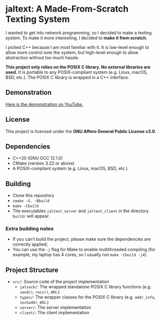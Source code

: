 # jaltext: A Made-From-Scratch Texting System

I wanted to get into network programming, so I decided to make a texting system. To make it more interesting, I decided to **make it from scratch.**

I picked C++ because I am most familiar with it. It is low-level enough to allow more control over the system, but high-level enough to allow abstraction without too much hassle.

**This project only relies on the POSIX C library. No external libraries are used.**
It is portable to any POSIX-compliant system (e.g. Linux, macOS, BSD, etc.). The POSIX C library is wrapped in a C++ interface.

## Demonstration

[Here is the demonstration on YouTube.](https://youtu.be/A4diOnhv23I)

## License

This project is licensed under the **GNU Affero General Public License v3.0**.

## Dependencies

- C++20 (GNU GCC 12.1.0)
- CMake (version 3.22 or above)
- A POSIX-compliant system (e.g. Linux, macOS, BSD, etc.)

## Building

- Clone this repository
- `cmake -S. -Bbuild`
- `make -Cbuild`
- The executables `jaltext_server` and `jaltext_client` in the directory `build/` will appear.

### Extra building notes
- If you can’t build the project, please make sure the dependencies are correctly applied;
- You can use the `-j` flag for Make to enable multithreaded compiling (for example, my laptop has 4 cores, so I usually run `make -Cbuild -j4`).

## Project Structure

- `src/`: Source code of the project implementation
    - `jalsock/`: The wrapped standalone POSIX C library functions (e.g. `send()`, `recv()`, etc.)
    - `types/`: The wrapper classes for the POSIX C library (e.g. `addr_info`, `sockaddr`, etc.)
    - `server/`: The server implementation
    - `client/`: The client implementation
